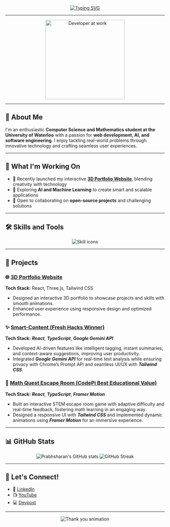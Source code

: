 <div align="center">
  <a href="https://lambent-churros-031c4a.netlify.app/">
    <img src="https://readme-typing-svg.demolab.com?font=Fira+Code&size=30&duration=4000&pause=1000&color=3AB4F2&center=true&vCenter=true&width=850&height=75&lines=Hello,+I'm+Prabhsharan+Singh+Sethi!;Computer+Science+and+Mathematics+Student;Frontend+Developer+and+AI+Enthusiast;Passionate+about+Design+and+Innovation!" alt="Typing SVG">
  </a>
</div>

---

<div align="center">
  <img align="center" src="https://media.giphy.com/media/l0MYEqEzwMWFCg8rm/giphy.gif" alt="Developer at work" width="250"/>
</div>

---

## 👋 About Me
I'm an enthusiastic **Computer Science and Mathematics student at the University of Waterloo** with a passion for **web development, AI, and software engineering**. I enjoy tackling real-world problems through innovative technology and crafting seamless user experiences.

---

## 🌱 What I'm Working On
- 🔭 Recently launched my interactive **[3D Portfolio Website](https://lambent-churros-031c4a.netlify.app/)**, blending creativity with technology  
- 🌱 Exploring **AI and Machine Learning** to create smart and scalable applications  
- 🤝 Open to collaborating on **open-source projects** and challenging solutions  

---

## 🛠️ Skills and Tools
<p align="center">
  <img src="https://skillicons.dev/icons?i=html,css,js,ts,react,nextjs,python,java,c,cpp,cs,aws,figma,tailwind,docker,git,github,vscode" alt="Skill icons">
</p>

---

## 💼 Projects
### 🌐 [3D Portfolio Website](https://lambent-churros-031c4a.netlify.app/)
**Tech Stack:** React, Three.js, Tailwind CSS  
- Designed an interactive 3D portfolio to showcase projects and skills with smooth animations.  
- Enhanced user experience using responsive design and optimized performance.  

### ✨ [Smart-Content (Fresh Hacks Winner)](https://github.com/prabhsharan1/smart-content)  
**Tech Stack:** **_React_**, **_TypeScript_**, **_Google Gemini API_**  
- Developed AI-driven features like intelligent tagging, instant summaries, and context-aware suggestions, improving user productivity.  
- Integrated **_Google Gemini API_** for real-time text analysis while ensuring privacy with Chrome’s Prompt API and seamless UI/UX with **_Tailwind CSS_**.  

### 🧩 [Math Quest Escape Room (CodePi Best Educational Value)](https://github.com/prabhsharan1/math-quest-escape)  
**Tech Stack:** **_React_**, **_TypeScript_**, **_Framer Motion_**  
- Built an interactive STEM escape room game with adaptive difficulty and real-time feedback, fostering math learning in an engaging way.  
- Designed a responsive UI with **_Tailwind CSS_** and implemented dynamic animations using **_Framer Motion_** for an immersive experience.


---

## 📊 GitHub Stats
<p align="center">
  <img src="https://github-readme-stats.vercel.app/api?username=prabhsharan1&show_icons=true&theme=tokyonight" alt="Prabhsharan's GitHub stats" />
  <img src="https://github-readme-streak-stats.herokuapp.com/?user=prabhsharan1&theme=tokyonight" alt="GitHub Streak" />
</p>

---

## 🎯 Let's Connect!
- 💼 [LinkedIn](https://linkedin.com/in/prabhsharan-singh-sethi/)  
- 📺 [YouTube](https://www.youtube.com/@prabhsharansinghsethi)  
- 💻 [Devpost](https://devpost.com/prabhsharans0?ref_content=user-portfolio&ref_feature=portfolio&ref_medium=global-nav)  

---

<div align="center">
  <img src="https://readme-typing-svg.demolab.com?font=Nabla&size=22&pause=1000&color=42E5F4&center=true&vCenter=true&width=700&height=75&lines=Thank+you+for+visiting+my+profile!;Happy+Coding+%F0%9F%92%BB" alt="Thank you animation" />
</div>
